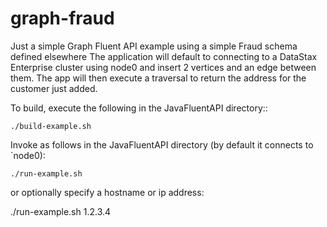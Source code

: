 # graph-fraud
Just a simple Graph Fluent API example using a simple Fraud schema defined elsewhere
The application will default to connecting to a DataStax Enterprise cluster using node0 and
insert 2 vertices and an edge between them.  The app will then execute a traversal to return the
address for the customer just added.

To build, execute the following in the JavaFluentAPI directory::

```
./build-example.sh
```

Invoke as follows in the JavaFluentAPI directory (by default it connects to `node0):

```
./run-example.sh
```

or optionally specify a hostname or ip address:

./run-example.sh 1.2.3.4
